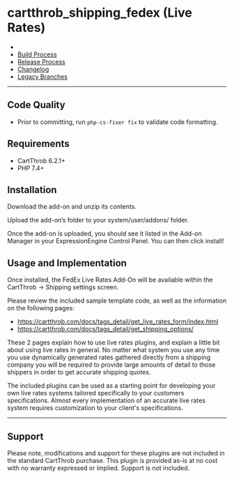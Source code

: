 # cartthrob_shipping_fedex (Live Rates)
* 
* [Build Process](/documentation/build.md)
* [Release Process](/documentation/release.md)
* [Changelog](/documentation/changelog.md)
* [Legacy Branches](/documentation/legacy-branches.md)
----

## Code Quality

* Prior to committing, run `php-cs-fixer fix` to validate code formatting.

## Requirements
* CartThrob 6.2.1+
* PHP 7.4+

## Installation
Download the add-on and unzip its contents.

Upload the add-on’s folder to your system/user/addons/ folder.

Once the add-on is uploaded, you should see it listed in the Add-on Manager in your ExpressionEngine Control Panel. You can then click install!

## Usage and Implementation
Once installed, the FedEx Live Rates Add-On will be available within the CartThrob -> Shipping settings screen.

Please review the included sample template code, as well as the information on the following pages: 
* https://cartthrob.com/docs/tags_detail/get_live_rates_form/index.html
* https://cartthrob.com/docs/tags_detail/get_shipping_options/

These 2 pages explain how to use live rates plugins, and explain a little bit about using live rates in general. No matter what system you use any time you use dynamically generated rates gathered directly from a shipping company you will be required to provide large amounts of detail to those shippers in order to get accurate shipping quotes.

The included plugins can be used as a starting point for developing your own live rates systems tailored specifically to your customers specifications. Almost every implementation of an accurate live rates system requires customization to your client's specifications.

---

## Support
Please note, modifications and support for these plugins are not included in the standard CartThrob purchase. This plugin is provided as-is at no cost with no warranty expressed or implied. Support is not included.
